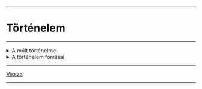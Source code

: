 <link rel='stylesheet' href='../../css/styles.css'/>

---

# Történelem

---

<details>
<summary>A múlt történelme</summary>

---

Mivel foglalkozik a történelem tudománya?
- az emberiség múltjával
- megtörtént eseményekkel

Miért kell ismernünk a múltat?
- a történelem az élet tanítómestere
- tanuljunk belőle, hogy megértsük a saját korunkat
- megismerve hazánk, nemzetünk múltját, erősítjük azonos tudásunkat, összetartozásunkat
- megértsünk más nemzedékeket
- megtudjuk, hogy mi az ami összeköti és mi az ami megkülönbözteti az egyes népeket

### A történelem tárgya
>
Mi tartozik a történelembe?
- Régen: főként uralkodók cselekedetei, emlékezetes események, háborúk
- Táj és ember kapcsolata: földrajzi, éghajlati viszonyok hogyan befolyásolják a népek életét.
>
Gazdaság:
- hogyan állítják elő és hogyan osztják el a megélhetéshez szükséges javakat.
- milyen életszínvonalat tudnak teremteni.
>
Társadalom:
- milyen rétegek különülnek el egy társadalmon belül
- van e lehetőség a felemelkedésre
- mi vezet egyes csoportok elszegényedéséhez

### Állam és hatalom
>
- A főhatalamat egy személy vagy testület gyakorolja?
- Hogyna kerülhet valaki a hatalom birtokába?
- Milyen korlátai vannak a vezetők hatalmának?
- Meddig rendelkezik vele?

### Gondolkodás, Vallás, Művészet
>
Életmód:
- honnan tudjuk, hogy mi történt évszázadokkal, évezredekkel ezelőtt?
>
**Források csoportosítása**:
- írásos emlékek: krónikák, törvények, oklevelek
- tárgyi emlékek: csontmaradványok, barlangrajzok
- iratban szellemi emlékek: régi szokások, népzene, népmesék, babonák
>
Források jellemzői: Az időben visszafele haladva egyre kevesebb forrás áll rendelkezésünkre. A múlt eseményeiről általában csak feltételezéseink lehetnek, kevés a biztos tényanyag.
>
**Források tudományai**:
Segédtudomány
- oklevéltan (diplomatika)
- az időszámítás tudománya (kronológia)
- címertan (heraldika)
- éremtan (numizmatika)

---

</details>

<details>
<summary>A történelem forrásai</summary>

---

Minden olyan dolgot, eszközt, mely a múlt megismeréséhez, megértéséhez hozzásegít, forrásnak nevezzük.

### Típusai:
- Tárgyi: régészet (archeológia). Épített örökség, művészeti emlékek, stb.
- Íratlan: népmese, népmonda, népmese
- Írott: kőtáblától a könyv megjelenéséig. De lehet pl.: sírfelirat
- Egyéb: barlangrajzok (Altamira, Lascaux), Kipu (inka 'kommunikációs' eszköz, csomózott zsinór)

### Fogalmak:
- Kronológia: időszámítás tudománya
- Heraldika: címertan
- Archeológia: régészet

### Időszámítás:
- nincs kezdőpont, csupán egy viszonyítási pont.
- a történeti szakirodalom kiindulópontnak a különböző kultúrák, népek időszámításának kezdetét.
- Pl.: római kr.e.753-ban
- ókori görögök: az első olimpiától számítva: kr.e.776-ban
- Mohamedánok: a próféta (Mohamed) halálától kr.u.622-től
- egyéb: vallási megközelítésből világ teremtésének kezdete - zsidók kr.e.3761-től, a bizánciak kr.e.5494-től

### A történelem korszakolása
- őskor: kr.e.14millió - kr.e.3000-ig
- ókor: kr.e.3000-től - kr.u.476-ig
- középkor: kr.u.476-(1453)(1492)(1517)(1640)
- újkor: 1640-1918/1945
- legújabb kor: 1945-

A történészek munkáját segítik a társtudományok is
- néprajz
- nyelvészet
- földtan (geológia)
- művészet történelem
- régészet

### Régészet (archeológia)
>
Régész: a föld és a víz mélyének tárgyi forrásaival foglalkozik.
Szakszerű munkája négy szakaszra bontható:
- leletek helyének megkeresése
- leletek feltárása
- leletek feldolgozása
- leletek bemutatása, kiállítása (múzeum)
>
A Régész munkáját más szakemberek is segítik, pl.: restaurátor és antropológus is részt vesz a leletek feldolgozásában.

A hazánk földjében vagy vízeiben található értékek a magyar államot illetik.
>
Régészeti jellegű lelet megtalálásakor értesíteni kell az illetékes múzeumot.
>
Forrásokat gyűjtő és őrző intézmények:
- múzeumok
- könyvtárak
- levéltárak

### Nemzeti múzeum
Széchenyi Fernec 1802-ben alapította meg az első magyar közgyűjteményt a Nemzeti Múzeumot, amely a könyvtár mellett számos tárat foglal magába. Később ezekből a tárakból fejlődött ki a Néprajzi Múzeum, Szépművészeti Múzeum, Iparművészeti Múzeum, stb...

### Országos Széchenyi Könyvtár
Magyarország nemzeti könyvtára az Országos Széchenyi Könyvtár. Beszerez minden Magyarországon megjelent kiadványt és gyűjti a külföldön megjelenő magyar vonatkozású munkákat.

### Magyar Nemzeti Levéltár
Nemzeti kincseknek számító iratokat őrző állami közgyűjteményi intézet. Hivatalok, bíróságok, vállalatok, családok iratanyaga található meg benne.

---

</details>

---

[Vissza](../../../README.md)

---
